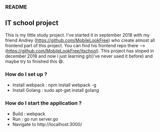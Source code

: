 ### README ###
## IT school project ##
This is my little study project. I've started it in september 2018 with my friend Andrey (https://github.com/MobileLookFree) who create almost all frontend part of this project. You can find his frontend repo there -->(https://github.com/MobileLookFree/itschool).
This project has stoped in december 2018 and now i just learning git(i've never used it before) and maybe try to finished this :smile:.

### How do I set up ? ###

* Install webpack : npm install webpack -g
* Install Golang  : sudo apt-get install golang

### How do I start the application ? ###

* Build : webpack 
* Run   : go run server.go
* Navigate to http://localhost:3000/
